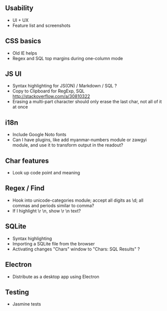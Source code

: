 ## Usability

- UI + UX
- Feature list and screenshots

## CSS basics

- Old IE helps
- Regex and SQL top margins during one-column mode

## JS UI

- Syntax highlighting for JS(ON) / Markdown / SQL ?
- Copy to Clipboard for RegExp, SQL http://stackoverflow.com/a/30810322
- Erasing a multi-part character should only erase the last char, not all of it at once

## i18n

- Include Google Noto fonts
- Can I have plugins, like add myanmar-numbers module or zawgyi module, and use it to transform output in the readout?

## Char features

- Look up code point and meaning

## Regex / Find

- Hook into unicode-categories module; accept all digits as \d; all commas and periods similar to comma?
- If I highlight \r \n, show \r \n text?

## SQLite

- Syntax highlighting
- Importing a SQLite file from the browser
- Activating changes "Chars" window to "Chars: SQL Results" ?

## Electron

- Distribute as a desktop app using Electron

## Testing

- Jasmine tests
